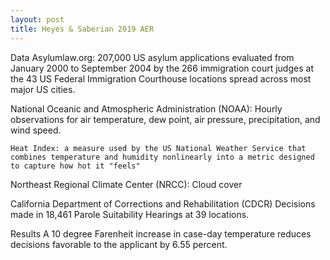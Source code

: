 ```yaml
---
layout: post
title: Heyes & Saberian 2019 AER
---
```


Data
  Asylumlaw.org:
    207,000 US asylum applications evaluated from January 2000 to September 2004 by the 266 immigration court judges at the 43 US Federal Immigration Courthouse locations spread across most major US cities.

  National Oceanic and Atmospheric Administration (NOAA):
    Hourly observations for air temperature, dew point, air pressure, precipitation, and wind speed.


    Heat Index: a measure used by the US National Weather Service that combines temperature and humidity nonlinearly into a metric designed to capture how hot it "feels"

  Northeast Regional Climate Center (NRCC):
    Cloud cover

  California Department of Corrections and Rehabilitation (CDCR)
    Decisions made in 18,461 Parole Suitability Hearings at 39 locations.

Results
  A 10 degree Farenheit increase in case-day temperature reduces decisions favorable to the applicant by 6.55 percent.
